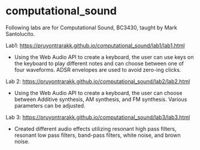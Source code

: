 # computational_sound

Following labs are for Computational Sound, BC3430, taught by Mark Santolucito.

Lab1: https://pruyontrarakk.github.io/computational_sound/lab1/lab1.html 
- Using the Web Audio API to create a keyboard, the user can use keys on the keyboard to play different notes and can choose between one of four waveforms. ADSR envelopes are used to avoid zero-ing clicks.

Lab 2: https://pruyontrarakk.github.io/computational_sound/lab2/lab2.html
- Using the Web Audio API to create a keyboard, the user can choose between Additive synthesis, AM synthesis, and FM synthesis. Various parameters can be adjusted.  

Lab 3: https://pruyontrarakk.github.io/computational_sound/lab3/lab3.html
- Created different audio effects utilizing resonant high pass filters, resonant low pass filters, band-pass filters, white noise, and brown noise.
